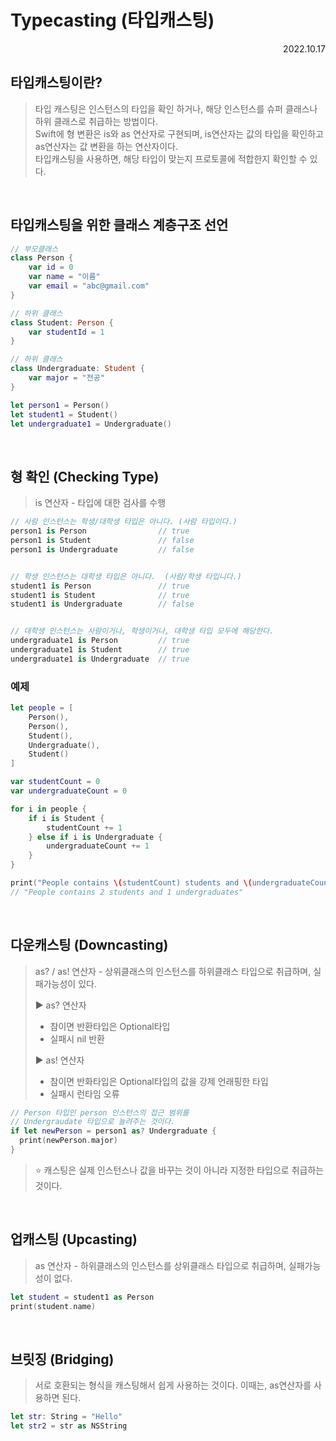 # Typecasting (타입캐스팅)

<div align="right">2022.10.17</div>

## 타입캐스팅이란?

> 타입 캐스팅은 인스턴스의 타입을 확인 하거나, 해당 인스턴스를 슈퍼 클래스나 하위 클래스로 취급하는 방법이다.
> <br/>
> Swift에 형 변환은 is와 as 연산자로 구현되며, is연산자는 값의 타입을 확인하고 as연산자는 값 변환을 하는 연산자이다.
> <br/>
> 타입캐스팅을 사용하면, 해당 타입이 맞는지 프로토콜에 적합한지 확인할 수 있다.

<br/>

## 타입캐스팅을 위한 클래스 계층구조 선언

```Swift
// 부모클래스
class Person {
    var id = 0
    var name = "이름"
    var email = "abc@gmail.com"
}

// 하위 클래스
class Student: Person {
    var studentId = 1
}

// 하위 클래스
class Undergraduate: Student {
    var major = "전공"
}

let person1 = Person()
let student1 = Student()
let undergraduate1 = Undergraduate()
```

<br/>

## 형 확인 (Checking Type)

> is 연산자 - 타입에 대한 검사를 수행

```Swift
// 사람 인스턴스는 학생/대학생 타입은 아니다. (사람 타입이다.)
person1 is Person                // true
person1 is Student               // false
person1 is Undergraduate         // false


// 학생 인스턴스는 대학생 타입은 아니다.  (사람/학생 타입니다.)
student1 is Person               // true
student1 is Student              // true
student1 is Undergraduate        // false


// 대학생 인스턴스는 사람이거나, 학생이거나, 대학생 타입 모두에 해당한다.
undergraduate1 is Person         // true
undergraduate1 is Student        // true
undergraduate1 is Undergraduate  // true
```

### 예제

```Swift
let people = [
    Person(),
    Person(),
    Student(),
    Undergraduate(),
    Student()
]

var studentCount = 0
var undergraduateCount = 0

for i in people {
    if i is Student {
        studentCount += 1
    } else if i is Undergraduate {
        undergraduateCount += 1
    }
}

print("People contains \(studentCount) students and \(undergraduateCount) undergraduates")
// "People contains 2 students and 1 undergraduates"
```

<br/>

## 다운캐스팅 (Downcasting)

> as? / as! 연산자 - 상위클래스의 인스턴스를 하위클래스 타입으로 취급하며, 실패가능성이 있다.
> <br/>
>
> ▶︎ as? 연산자
>
> - 참이면 반환타입은 Optional타입
> - 실패시 nil 반환
>
> ▶︎ as! 연산자
>
> - 참이면 반화타입은 Optional타입의 값을 강제 언래핑한 타입
> - 실패시 런타임 오류

```Swift
// Person 타입인 person 인스턴스의 접근 범위를
// Undergraudate 타입으로 늘려주는 것이다.
if let newPerson = person1 as? Undergraduate {
  print(newPerson.major)
}
```

> ⭐️ 캐스팅은 실제 인스턴스나 값을 바꾸는 것이 아니라 지정한 타입으로 취급하는 것이다.

<br/>

## 업캐스팅 (Upcasting)

> as 연산자 - 하위클래스의 인스턴스를 상위클래스 타입으로 취급하며, 실패가능성이 없다.

```Swift
let student = student1 as Person
print(student.name)
```

<br/>

## 브릿징 (Bridging)

> 서로 호환되는 형식을 캐스팅해서 쉽게 사용하는 것이다. 이때는, as연산자를 사용하면 된다.

```Swift
let str: String = "Hello"
let str2 = str as NSString
```
